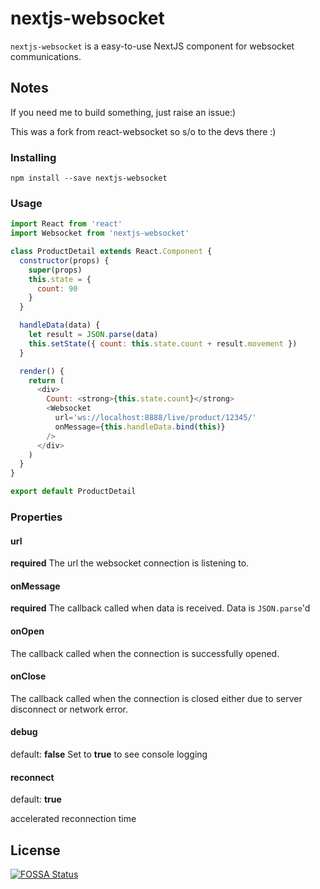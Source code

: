 # nextjs-websocket

`nextjs-websocket` is a easy-to-use NextJS component for websocket communications.

## Notes

If you need me to build something, just raise an issue:)

This was a fork from react-websocket so s/o to the devs there :)

### Installing

```
npm install --save nextjs-websocket
```

### Usage

```js
import React from 'react'
import Websocket from 'nextjs-websocket'

class ProductDetail extends React.Component {
  constructor(props) {
    super(props)
    this.state = {
      count: 90
    }
  }

  handleData(data) {
    let result = JSON.parse(data)
    this.setState({ count: this.state.count + result.movement })
  }

  render() {
    return (
      <div>
        Count: <strong>{this.state.count}</strong>
        <Websocket
          url='ws://localhost:8888/live/product/12345/'
          onMessage={this.handleData.bind(this)}
        />
      </div>
    )
  }
}

export default ProductDetail
```

### Properties

#### url

**required**
The url the websocket connection is listening to.

#### onMessage

**required**
The callback called when data is received. Data is `JSON.parse`'d

#### onOpen

The callback called when the connection is successfully opened.

#### onClose

The callback called when the connection is closed either due to server disconnect or network error.

#### debug

default: **false**
Set to **true** to see console logging

#### reconnect

default: **true**

accelerated reconnection time

## License

[![FOSSA Status](https://app.fossa.io/api/projects/git%2Bgithub.com%2Fmehmetkose%2Fnextjs-websocket.svg?type=large)](https://app.fossa.io/projects/git%2Bgithub.com%2Fmehmetkose%2Fnextjs-websocket?ref=badge_large)
